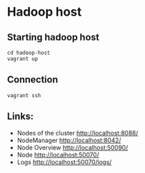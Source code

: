 # Hadoop host

## Starting hadoop host
```
cd hadoop-host
vagrant up
```

## Connection
```
vagrant ssh
```

## Links:

* Nodes of the cluster [http://localhost:8088/](http://localhost:8088/)
* NodeManager [http://localhost:8042/](http://localhost:8042/)
* Node Overview [http://localhost:50090/](http://localhost:50090/)
* Node [http://localhost:50070/](http://localhost:50070/)
* Logs [http://localhost:50070/logs/](http://localhost:50070/logs/)
